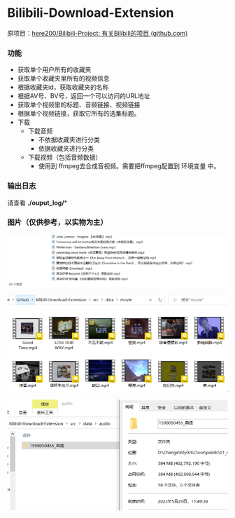 # Bilibili-Download-Extension

原项目：[here200/Bilibili-Project: 有关Bilibili的项目 (github.com)](https://github.com/here200/Bilibili-Project)



### 功能

- 获取单个用户所有的收藏夹
- 获取单个收藏夹里所有的视频信息
- 根据收藏夹id，获取收藏夹的名称
- 根据AV号、BV号，返回一个可以访问的URL地址
- 获取单个视频里的标题、音频链接、视频链接
- 根据单个视频链接，获取它所有的选集标题。
- 下载
  - 下载音频
    - 不依据收藏夹进行分类
    - 依据收藏夹进行分类
  - 下载视频（包括音频数据）
    - 使用到 ffmpeg去合成音视频。需要把ffmpeg配置到 环境变量 中。



### 输出日志

请查看 **./ouput_log/***



### 图片（仅供参考，以实物为主）

![image-20221024165901352](images/image-20221024165901352.png)



![image-20221024165944091](images/image-20221024165944091.png)



![image-20230529122637119](images/image-20230529122637119.png)